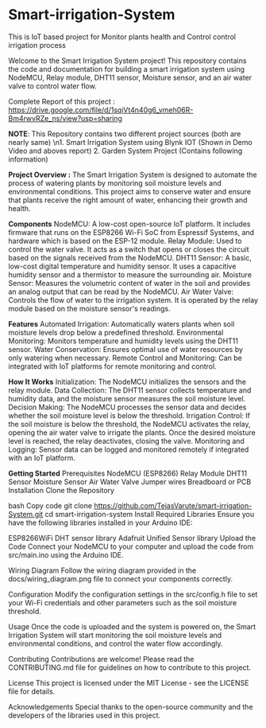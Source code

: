 # Smart-irrigation-System
This is IoT based project for Monitor plants health and Control control irrigation process 

Welcome to the Smart Irrigation System project! This repository contains the code and documentation for building a smart irrigation system using NodeMCU, Relay module, DHT11 sensor, Moisture sensor, and an air water valve to control water flow.

Complete Report of this project : https://drive.google.com/file/d/1sqiVt4n40g6_vmeh06R-Bm4rwvRZe_ns/view?usp=sharing

**NOTE**: This Repository contains two different project sources (both are nearly same)
          \n1. Smart Irrigation System using Blynk IOT (Shown in Demo Video and aboves report)
          2. Garden System Project (Contains following information)

**Project Overview :**
The Smart Irrigation System is designed to automate the process of watering plants by monitoring soil moisture levels and environmental conditions. This project aims to conserve water and ensure that plants receive the right amount of water, enhancing their growth and health.

**Components**
NodeMCU: A low-cost open-source IoT platform. It includes firmware that runs on the ESP8266 Wi-Fi SoC from Espressif Systems, and hardware which is based on the ESP-12 module.
Relay Module: Used to control the water valve. It acts as a switch that opens or closes the circuit based on the signals received from the NodeMCU.
DHT11 Sensor: A basic, low-cost digital temperature and humidity sensor. It uses a capacitive humidity sensor and a thermistor to measure the surrounding air.
Moisture Sensor: Measures the volumetric content of water in the soil and provides an analog output that can be read by the NodeMCU.
Air Water Valve: Controls the flow of water to the irrigation system. It is operated by the relay module based on the moisture sensor's readings.

**Features**
Automated Irrigation: Automatically waters plants when soil moisture levels drop below a predefined threshold.
Environmental Monitoring: Monitors temperature and humidity levels using the DHT11 sensor.
Water Conservation: Ensures optimal use of water resources by only watering when necessary.
Remote Control and Monitoring: Can be integrated with IoT platforms for remote monitoring and control.

**How It Works**
Initialization: The NodeMCU initializes the sensors and the relay module.
Data Collection: The DHT11 sensor collects temperature and humidity data, and the moisture sensor measures the soil moisture level.
Decision Making: The NodeMCU processes the sensor data and decides whether the soil moisture level is below the threshold.
Irrigation Control: If the soil moisture is below the threshold, the NodeMCU activates the relay, opening the air water valve to irrigate the plants. Once the desired moisture level is reached, the relay deactivates, closing the valve.
Monitoring and Logging: Sensor data can be logged and monitored remotely if integrated with an IoT platform.

**Getting Started**
Prerequisites
NodeMCU (ESP8266)
Relay Module
DHT11 Sensor
Moisture Sensor
Air Water Valve
Jumper wires
Breadboard or PCB
Installation
Clone the Repository

bash
Copy code
git clone https://github.com/TejasVarute/smart-irrigation-System.git
cd smart-irrigation-system
Install Required Libraries
Ensure you have the following libraries installed in your Arduino IDE:

ESP8266WiFi
DHT sensor library
Adafruit Unified Sensor library
Upload the Code
Connect your NodeMCU to your computer and upload the code from src/main.ino using the Arduino IDE.

Wiring Diagram
Follow the wiring diagram provided in the docs/wiring_diagram.png file to connect your components correctly.

Configuration
Modify the configuration settings in the src/config.h file to set your Wi-Fi credentials and other parameters such as the soil moisture threshold.

Usage
Once the code is uploaded and the system is powered on, the Smart Irrigation System will start monitoring the soil moisture levels and environmental conditions, and control the water flow accordingly.

Contributing
Contributions are welcome! Please read the CONTRIBUTING.md file for guidelines on how to contribute to this project.

License
This project is licensed under the MIT License - see the LICENSE file for details.

Acknowledgements
Special thanks to the open-source community and the developers of the libraries used in this project.

